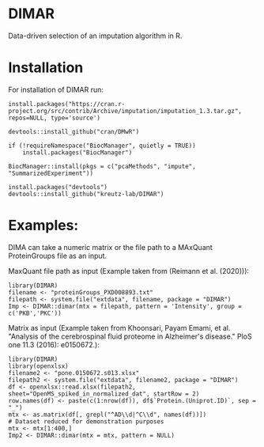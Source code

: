 # DIMAR
Data-driven selection of an imputation algorithm in R.

# Installation

For installation of DIMAR run:
```
install.packages("https://cran.r-project.org/src/contrib/Archive/imputation/imputation_1.3.tar.gz", repos=NULL, type='source')

devtools::install_github("cran/DMwR")

if (!requireNamespace("BiocManager", quietly = TRUE))
    install.packages("BiocManager")

BiocManager::install(pkgs = c("pcaMethods", "impute", "SummarizedExperiment"))

install.packages("devtools")
devtools::install_github("kreutz-lab/DIMAR")
```


# Examples:
DIMA can take a numeric matrix or the file path to a MAxQuant ProteinGroups file as an input.

MaxQuant file path as input (Example taken from (Reimann et al. (2020))):
```
library(DIMAR)
filename <- "proteinGroups_PXD008893.txt"
filepath <- system.file("extdata", filename, package = "DIMAR")
Imp <- DIMAR::dimar(mtx = filepath, pattern = 'Intensity', group = c('PKB','PKC'))
```

Matrix as input (Example taken from Khoonsari, Payam Emami, et al. "Analysis of the cerebrospinal fluid proteome in Alzheimer's disease." PloS one 11.3 (2016): e0150672.): 

```
library(DIMAR)
library(openxlsx)
filename2 <- "pone.0150672.s013.xlsx"
filepath2 <- system.file("extdata", filename2, package = "DIMAR")
df <- openxlsx::read.xlsx(filepath2, sheet="OpenMS_spiked_in_normalized_dat", startRow = 2) 
row.names(df) <- paste(c(1:nrow(df)), df$`Protein.(Uniprot.ID)`, sep = "_") 
mtx <- as.matrix(df[, grepl("^AD\\d|^C\\d", names(df))])
# Dataset reduced for demonstration purposes
mtx <- mtx[1:400,]
Imp2 <- DIMAR::dimar(mtx = mtx, pattern = NULL)
```
